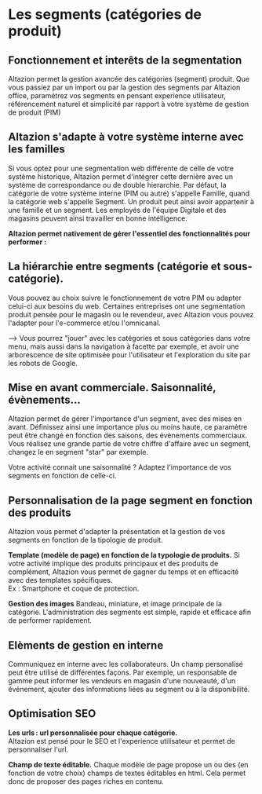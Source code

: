 # Les segments (catégories de produit)

## Fonctionnement et interêts de la segmentation
Altazion permet la gestion avancée des catégories (segment) produit. 
Que vous passiez par un import ou par la gestion des segments par Altazion office, paramétrez vos segments en pensant experience utilisateur, référencement naturel et simplicité par rapport à votre système de gestion de produit (PIM)

## Altazion s'adapte à votre système interne avec les familles
Si vous optez pour une segmentation web différente de celle de votre système historique, Altazion permet d'intégrer cette dernière avec un système de correspondance ou de double hierarchie.
Par défaut, la catégorie de votre système interne (PIM ou autre) s'appelle Famille, quand la catégorie web s'appelle Segment. Un produit peut ainsi avoir appartenir à une famille et un segment. Les employés de l'équipe Digitale et des magasins peuvent ainsi travailler en bonne intélligence.

**Altazion permet nativement de gérer l'essentiel des fonctionnalités pour performer :**

## La hiérarchie entre segments (catégorie et sous-catégorie). 
Vous pouvez au choix suivre le fonctionnement de votre PIM ou adapter celui-ci aux besoins du web. Certaines entreprises ont une segmentation produit pensée pour le magasin ou le revendeur, avec Altazion vous pouvez l'adapter pour l'e-commerce et/ou l'omnicanal.  

--> Vous pourrez "jouer" avec les catégories et sous catégories dans votre menu, mais aussi dans la navigation à facette par exemple, et avoir une arborescence de site optimisée pour l'utilisateur et l'exploration du site par les robots de Google. 

## Mise en avant commerciale. Saisonnalité, évènements...
Altazion permet de gérer l'importance d'un segment, avec des mises en avant.
Définissez ainsi une importance plus ou moins haute, ce paramètre peut être changé en fonction des saisons, des évènements commerciaux. 
Vous réalisez une grande partie de votre chiffre d'affaire avec un segment, changez le en segment "star" par exemple.  

Votre activité connait une saisonnalité ? Adaptez l'importance de vos segments en fonction de celle-ci.

## Personnalisation de la page segment en fonction des produits
Altazion vous permet d'adapter la présentation et la gestion de vos segments en fonction de la tipologie de produit. 

**Template (modèle de page) en fonction de la typologie de produits.**
Si votre activité implique des produits principaux et des produits de complément, Altazion vous permet de gagner du temps et en efficacité avec des templates spécifiques.  
Ex : Smartphone et coque de protection.

**Gestion des images**
Bandeau, miniature, et image principale de la catégorie. L'administration des segments est simple, rapide et efficace afin de performer rapidement.

## Elèments de gestion en interne 
Communiquez en interne avec les collaborateurs. 
Un champ personalisé peut être utilisé de différentes façons. Par exemple, un responsable de gamme peut informer les vendeurs en magasin d'une nouveauté, d'un événement, ajouter des informations liées au segment ou à la disponibilité.  

## Optimisation SEO
**Les urls : url personnalisée pour chaque catégorie.**  
Altazion est pensé pour le SEO et l'experience utilisateur et permet de personnaliser l'url. 

**Champ de texte éditable.**
Chaque modèle de page propose un ou des (en fonction de votre choix) champs de textes éditables en html. Cela permet donc de proposer des pages riches en contenu.